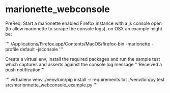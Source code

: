 # marionette_webconsole

PreReq: Start a marionette enabled Firefox instance with a js console open (to allow marionette to scrape the console logs), on OSX an example might be:

'''
/Applications/Firefox.app/Contents/MacOS/firefox-bin -marionette -profile default -jsconsole
'''

Create a virtual env, install the required packages and run the sample test which captures and asserts against the console log message '''Received a push notification'''

'''
virtualenv venv
./venv/bin/pip install -r requirements.txt
./venv/bin/py.test src/marionnette_webconsole_example.py
'''
